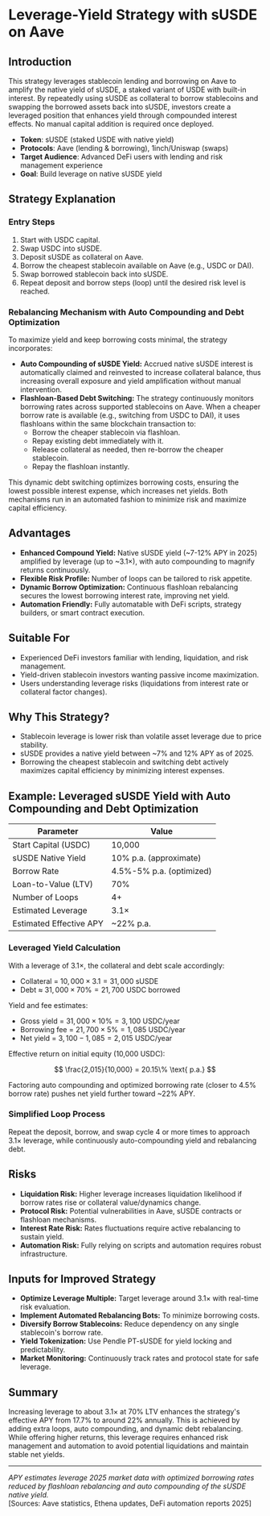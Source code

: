 # Leverage-Yield Strategy with sUSDE on Aave

## Introduction

This strategy leverages stablecoin lending and borrowing on Aave to amplify the native yield of sUSDE, a staked variant of USDE with built-in interest. By repeatedly using sUSDE as collateral to borrow stablecoins and swapping the borrowed assets back into sUSDE, investors create a leveraged position that enhances yield through compounded interest effects. No manual capital addition is required once deployed.

- **Token**: sUSDE (staked USDE with native yield)
- **Protocols**: Aave (lending & borrowing), 1inch/Uniswap (swaps)
- **Target Audience**: Advanced DeFi users with lending and risk management experience
- **Goal**: Build leverage on native sUSDE yield

## Strategy Explanation

### Entry Steps

1. Start with USDC capital.
2. Swap USDC into sUSDE.
3. Deposit sUSDE as collateral on Aave.
4. Borrow the cheapest stablecoin available on Aave (e.g., USDC or DAI).
5. Swap borrowed stablecoin back into sUSDE.
6. Repeat deposit and borrow steps (loop) until the desired risk level is reached.

### Rebalancing Mechanism with Auto Compounding and Debt Optimization

To maximize yield and keep borrowing costs minimal, the strategy incorporates:

- **Auto Compounding of sUSDE Yield:** Accrued native sUSDE interest is automatically claimed and reinvested to increase collateral balance, thus increasing overall exposure and yield amplification without manual intervention.
- **Flashloan-Based Debt Switching:** The strategy continuously monitors borrowing rates across supported stablecoins on Aave. When a cheaper borrow rate is available (e.g., switching from USDC to DAI), it uses flashloans within the same blockchain transaction to:
  - Borrow the cheaper stablecoin via flashloan.
  - Repay existing debt immediately with it.
  - Release collateral as needed, then re-borrow the cheaper stablecoin.
  - Repay the flashloan instantly.

This dynamic debt switching optimizes borrowing costs, ensuring the lowest possible interest expense, which increases net yields. Both mechanisms run in an automated fashion to minimize risk and maximize capital efficiency.

## Advantages

- **Enhanced Compound Yield:** Native sUSDE yield (~7-12% APY in 2025) amplified by leverage (up to ~3.1×), with auto compounding to magnify returns continuously.
- **Flexible Risk Profile:** Number of loops can be tailored to risk appetite.
- **Dynamic Borrow Optimization:** Continuous flashloan rebalancing secures the lowest borrowing interest rate, improving net yield.
- **Automation Friendly:** Fully automatable with DeFi scripts, strategy builders, or smart contract execution.

## Suitable For

- Experienced DeFi investors familiar with lending, liquidation, and risk management.
- Yield-driven stablecoin investors wanting passive income maximization.
- Users understanding leverage risks (liquidations from interest rate or collateral factor changes).

## Why This Strategy?

- Stablecoin leverage is lower risk than volatile asset leverage due to price stability.
- sUSDE provides a native yield between ~7% and 12% APY as of 2025.
- Borrowing the cheapest stablecoin and switching debt actively maximizes capital efficiency by minimizing interest expenses.

## Example: Leveraged sUSDE Yield with Auto Compounding and Debt Optimization

| Parameter               | Value                    |
| ----------------------- | ------------------------ |
| Start Capital (USDC)    | 10,000                   |
| sUSDE Native Yield      | 10% p.a. (approximate)   |
| Borrow Rate             | 4.5%-5% p.a. (optimized) |
| Loan-to-Value (LTV)     | 70%                      |
| Number of Loops         | 4+                       |
| Estimated Leverage      | 3.1×                     |
| Estimated Effective APY | ~22% p.a.                |

### Leveraged Yield Calculation

With a leverage of 3.1×, the collateral and debt scale accordingly:

- Collateral = $10,000 \times 3.1 = 31,000$ sUSDE
- Debt ≈ $31,000 \times 70\% = 21,700$ USDC borrowed

Yield and fee estimates:

- Gross yield = $31,000 \times 10\% = 3,100$ USDC/year
- Borrowing fee = $21,700 \times 5\% = 1,085$ USDC/year
- Net yield = $3,100 - 1,085 = 2,015$ USDC/year

Effective return on initial equity (10,000 USDC):

$$
\frac{2,015}{10,000} = 20.15\% \text{ p.a.}
$$

Factoring auto compounding and optimized borrowing rate (closer to 4.5% borrow rate) pushes net yield further toward ~22% APY.

### Simplified Loop Process

Repeat the deposit, borrow, and swap cycle 4 or more times to approach 3.1× leverage, while continuously auto-compounding yield and rebalancing debt.

## Risks

- **Liquidation Risk:** Higher leverage increases liquidation likelihood if borrow rates rise or collateral value/dynamics change.
- **Protocol Risk:** Potential vulnerabilities in Aave, sUSDE contracts or flashloan mechanisms.
- **Interest Rate Risk:** Rates fluctuations require active rebalancing to sustain yield.
- **Automation Risk:** Fully relying on scripts and automation requires robust infrastructure.

## Inputs for Improved Strategy

- **Optimize Leverage Multiple:** Target leverage around 3.1× with real-time risk evaluation.
- **Implement Automated Rebalancing Bots:** To minimize borrowing costs.
- **Diversify Borrow Stablecoins:** Reduce dependency on any single stablecoin's borrow rate.
- **Yield Tokenization:** Use Pendle PT-sUSDE for yield locking and predictability.
- **Market Monitoring:** Continuously track rates and protocol state for safe leverage.

## Summary

Increasing leverage to about 3.1× at 70% LTV enhances the strategy's effective APY from 17.7% to around 22% annually. This is achieved by adding extra loops, auto compounding, and dynamic debt rebalancing. While offering higher returns, this leverage requires enhanced risk management and automation to avoid potential liquidations and maintain stable net yields.

---

_APY estimates leverage 2025 market data with optimized borrowing rates reduced by flashloan rebalancing and auto compounding of the sUSDE native yield._  
[Sources: Aave statistics, Ethena updates, DeFi automation reports 2025]
